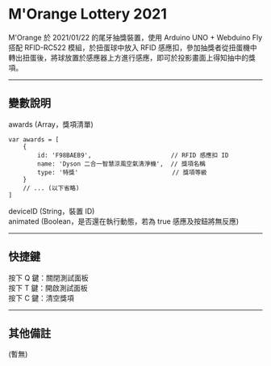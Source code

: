 # M'Orange Lottery 2021

M'Orange 於 2021/01/22 的尾牙抽獎裝置，使用 Arduino UNO + Webduino Fly 搭配 RFID-RC522 模組，於扭蛋球中放入 RFID 感應扣，參加抽獎者從扭蛋機中轉出扭蛋後，將球放置於感應器上方進行感應，即可於投影畫面上得知抽中的獎項。

---
## 變數說明

awards (Array，獎項清單)
```
var awards = [
    {
        id: 'F98BAEB9',                      // RFID 感應扣 ID
        name: 'Dyson 二合一智慧涼風空氣清淨機',  // 獎項名稱
        type: '特獎'                          // 獎項等級
    }
    // ... (以下省略)
]
```
deviceID (String，裝置 ID)  
animated (Boolean，是否還在執行動態，若為 true 感應及按鈕將無反應)

---
## 快捷鍵

按下 Q 鍵：關閉測試面板  
按下 T 鍵：開啟測試面板  
按下 C 鍵：清空獎項

---
## 其他備註
(暫無)